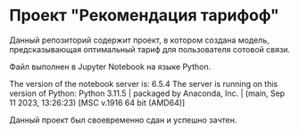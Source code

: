# Проект "Рекомендация тарифоф"
Данный репозиторий содержит проект, в котором создана модель, предсказывающая оптимальный тариф для пользователя сотовой связи. 

Файл выполнен в Jupyter Notebook на языке Python.

The version of the notebook server is: 6.5.4
The server is running on this version of Python:
Python 3.11.5 | packaged by Anaconda, Inc. | (main, Sep 11 2023, 13:26:23) [MSC v.1916 64 bit (AMD64)]

Данный проект был своевременно сдан и успешно зачтен. 
